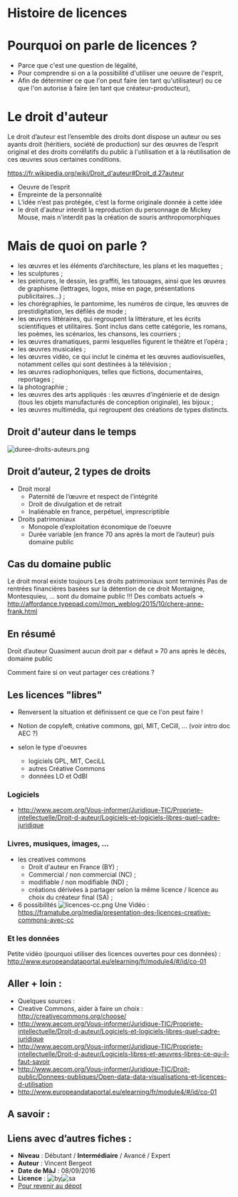 # Histoire de licences

# Pourquoi on parle de licences ?

* Parce que c'est une question de légalité,
* Pour comprendre si on a la possibilité d'utiliser une oeuvre de l'esprit,
* Afin de déterminer ce que l'on peut faire (en tant qu'utilisateur) ou ce que l'on autorise à faire (en tant que créateur-producteur),

# Le droit d'auteur

Le droit d’auteur est l’ensemble des droits dont dispose un auteur ou ses ayants droit (héritiers, société de production) sur des œuvres de l’esprit original et des droits corrélatifs du public à l'utilisation et à la réutilisation de ces œuvres sous certaines conditions.

https://fr.wikipedia.org/wiki/Droit_d'auteur#Droit_d.27auteur

* Oeuvre de l’esprit
* Empreinte de la personnalité
* L’idée n’est pas protégée, c’est la forme originale donnée à cette idée
* le droit d'auteur interdit la reproduction du personnage de Mickey Mouse, mais n'interdit pas la création de souris anthropomorphiques

# Mais de quoi on parle ?
* les œuvres et les éléments d’architecture, les plans et les maquettes ;
* les sculptures ;
* les peintures, le dessin, les graffiti, les tatouages, ainsi que les œuvres de graphisme (lettrages, logos, mise en page, présentations publicitaires…) ;
* les chorégraphies, le pantomime, les numéros de cirque, les œuvres de prestidigitation, les défilés de mode ;
* les œuvres littéraires, qui regroupent la littérature, et les écrits scientifiques et utilitaires. Sont inclus dans cette catégorie, les romans, les poèmes, les scénarios, les chansons, les courriers ;
* les œuvres dramatiques, parmi lesquelles figurent le théâtre et l’opéra ;
* les œuvres musicales ;
* les œuvres vidéo, ce qui inclut le cinéma et les œuvres audiovisuelles, notamment celles qui sont destinées à la télévision ;
* les œuvres radiophoniques, telles que fictions, documentaires, reportages ;
* la photographie ;
* les œuvres des arts appliqués : les œuvres d'ingénierie et de design (tous les objets manufacturés de conception originale), les bijoux ;
* les œuvres multimédia, qui regroupent des créations de types distincts.

## Droit d'auteur dans le temps

![duree-droits-auteurs.png]({{site.baseurl}}/media/licence/duree-droits-auteurs.png)

## Droit d’auteur, 2 types de droits
* Droit moral
	* Paternité de l’œuvre et respect de l’intégrité
	* Droit de divulgation et de retrait
	* Inaliénable en france, perpétuel, imprescriptible
* Droits patrimoniaux
	* Monopole d’exploitation économique de l’oeuvre
	* Durée variable (en france 70 ans après la mort de l’auteur) puis domaine public

## Cas du domaine public
Le droit moral existe toujours
Les droits patrimoniaux sont terminés
Pas de rentrées financières basées sur la détention de ce droit
Montaigne, Montesquieu, … sont du domaine public !!!
Des combats actuels -> http://affordance.typepad.com//mon_weblog/2015/10/chere-anne-frank.html

## En résumé
Droit d’auteur
Quasiment aucun droit par « défaut »
70 ans après le décès, domaine public

Comment faire si on veut partager ces créations ?

## Les licences "libres"
* Renversent la situation et définissent ce que ce l'on peut faire !
* Notion de copyleft, créative commons, gpl, MIT, CeCill, ... (voir intro doc AEC ?)

* selon le type d'oeuvres
	* logiciels
	GPL, MIT, CeciLL
	* autres
	Créative Commons
	* données
	LO et OdBl

### Logiciels
* http://www.aecom.org/Vous-informer/Juridique-TIC/Propriete-intellectuelle/Droit-d-auteur/Logiciels-et-logiciels-libres-quel-cadre-juridique

### Livres, musiques, images, ...
* les creatives commons
	* Droit d'auteur en France (BY) ;
	* Commercial / non commercial (NC) ;
	* modifiable / non modifiable (ND) ;
	* créations dérivées à partager selon la même licence / licence au choix du créateur final (SA) ;
* 6 possibilités
![licences-cc.png]({{site.baseurl}}/media/licence/licences-cc.png)
Une Vidéo : https://framatube.org/media/presentation-des-licences-creative-commons-avec-cc

### Et les données

Petite vidéo (pourquoi utiliser des licences ouvertes pour ces données) : http://www.europeandataportal.eu/elearning/fr/module4/#/id/co-01




## Aller + loin : 
* Quelques sources :
* Creative Commons, aider à faire un choix : http://creativecommons.org/choose/
* http://www.aecom.org/Vous-informer/Juridique-TIC/Propriete-intellectuelle/Droit-d-auteur/Logiciels-et-logiciels-libres-quel-cadre-juridique
* http://www.aecom.org/Vous-informer/Juridique-TIC/Propriete-intellectuelle/Droit-d-auteur/Logiciels-libres-et-aeuvres-libres-ce-qu-il-faut-savoir
* http://www.aecom.org/Vous-informer/Juridique-TIC/Droit-public/Donnees-publiques/Open-data-data-visualisations-et-licences-d-utilisation
* http://www.europeandataportal.eu/elearning/fr/module4/#/id/co-01

## A savoir : 

## Liens avec d’autres fiches : 

- **Niveau** : Débutant / **Intermédiaire** / Avancé / Expert
- **Auteur** : Vincent Bergeot
- **Date de MàJ** : 08/09/2016
- **Licence** :
![by]({{site.baseurl}}/media/licence/by.png)![sa]({{site.baseurl}}/media/licence/sa.png)
- [Pour revenir au dépot](http://datalunch.datalocale.fr)
